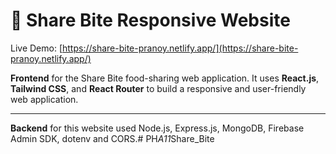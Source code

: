 # 🍴 Share Bite Responsive Website

Live Demo: [https://share-bite-pranoy.netlify.app/](https://share-bite-pranoy.netlify.app/)

**Frontend** for the Share Bite food-sharing web application. It uses **React.js**, **Tailwind CSS**, and **React Router** to build a responsive and user-friendly web application.

---

**Backend** for this website used Node.js, Express.js, MongoDB, Firebase Admin SDK, dotenv and CORS.#   P H _ A 1 1 _ S h a r e _ B i t e  
 